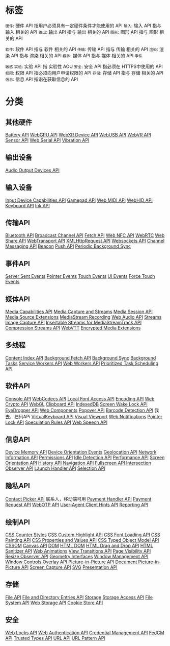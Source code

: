 # 标签
`硬件`: 硬件 API 指用户必须具有一定硬件条件才能使用的 API
  `输入`: 输入 API 指与 输入 相关的 API
  `输出`: 输出 API 指与 输出 相关的 API
  `图形`: 图形 API 指与 图形 相关的 API

`软件`: 软件 API 指与 软件 相关的 API
  `传输`: 传输 API 指与 传输 相关的 API
  `渲染`: 渲染 API 指与 渲染 相关的 API
  `媒体`: 媒体 API 指与 媒体 相关的 API
  `事件`

`敏感`
  `实验`: 实验 API 指 实验性 AOU
  `安全`: 安全 API 指必须在 HTTPS中使用的 API
  `权限`: 权限 API 指必须向用户申请权限的 API
  `存储`: 存储 API 指与 存储 相关的 API
  `信息`: 信息 API 指诣在获取信息的 API

# 分类
## 其他硬件
[Battery API](https://developer.mozilla.org/en-US/docs/Web/API/Battery_Status_API)
[WebGPU API](https://developer.mozilla.org/en-US/docs/Web/API/WebGPU_API)
[WebXR Device API](https://developer.mozilla.org/en-US/docs/Web/API/WebXR_Device_API)
[WebUSB API](https://developer.mozilla.org/en-US/docs/Web/API/WebUSB_API)
[WebVR API](https://developer.mozilla.org/en-US/docs/Web/API/WebVR_API)
[Sensor API](https://developer.mozilla.org/en-US/docs/Web/API/Sensor_APIs)
[Web Serial API](https://developer.mozilla.org/en-US/docs/Web/API/Web_Serial_API)
[Vibration API](https://developer.mozilla.org/en-US/docs/Web/API/Vibration_API)


## 输出设备
[Audio Output Devices API](https://developer.mozilla.org/en-US/docs/Web/API/Audio_Output_Devices_API)

## 输入设备
[Input Device Capabilities API](https://developer.mozilla.org/en-US/docs/Web/API/InputDeviceCapabilities_API)
[Gamepad API](https://developer.mozilla.org/en-US/docs/Web/API/Gamepad_API)
[Web MIDI API](https://developer.mozilla.org/en-US/docs/Web/API/Web_MIDI_API)
[WebHID API](https://developer.mozilla.org/en-US/docs/Web/API/WebHID_API)
[Keyboard API](https://developer.mozilla.org/en-US/docs/Web/API/Keyboard_API)
[Ink API](https://developer.mozilla.org/en-US/docs/Web/API/Ink_API)

## 传输API
[Bluetooth API](https://developer.mozilla.org/en-US/docs/Web/API/Web_Bluetooth_API)
[Broadcast Channel API](https://developer.mozilla.org/en-US/docs/Web/API/Broadcast_Channel_API)
[Fetch API](https://developer.mozilla.org/en-US/docs/Web/API/Fetch_API)
[Web NFC API](https://developer.mozilla.org/en-US/docs/Web/API/Web_NFC_API)
[WebRTC](https://developer.mozilla.org/en-US/docs/Web/API/WebRTC_API)
[Web Share API](https://developer.mozilla.org/en-US/docs/Web/API/Web_Share_API)
[WebTransport API](https://developer.mozilla.org/en-US/docs/Web/API/WebTransport_API)
[XMLHttpRequest API](https://developer.mozilla.org/en-US/docs/Web/API/XMLHttpRequest_API)
[Websockets API](https://developer.mozilla.org/en-US/docs/Web/API/WebSockets_API)
[Channel Messaging API](https://developer.mozilla.org/en-US/docs/Web/API/Channel_Messaging_API)
[Beacon](https://developer.mozilla.org/en-US/docs/Web/API/Beacon_API)
[Push API](https://developer.mozilla.org/en-US/docs/Web/API/Push_API)
[Periodic Background Sync](https://developer.mozilla.org/en-US/docs/Web/API/Web_Periodic_Background_Synchronization_API)

## 事件API
[Server Sent Events](https://developer.mozilla.org/en-US/docs/Web/API/Server-sent_events)
[Pointer Events](https://developer.mozilla.org/en-US/docs/Web/API/Pointer_events)
[Touch Events](https://developer.mozilla.org/en-US/docs/Web/API/Touch_events)
[UI Events](https://developer.mozilla.org/en-US/docs/Web/API/UI_Events)
[Force Touch Events](https://developer.mozilla.org/en-US/docs/Web/API/Force_Touch_events)

## 媒体API 
[Media Capabilities API](https://developer.mozilla.org/en-US/docs/Web/API/Media_Capabilities_API)
[Media Capture and Streams](https://developer.mozilla.org/en-US/docs/Web/API/Media_Capture_and_Streams_API)
[Media Session API](https://developer.mozilla.org/en-US/docs/Web/API/Media_Session_API)
[Media Source Extensions](https://developer.mozilla.org/en-US/docs/Web/API/Media_Source_Extensions_API)
[MediaStream Recording](https://developer.mozilla.org/en-US/docs/Web/API/MediaStream_Recording_API)
[Web Audio API](https://developer.mozilla.org/en-US/docs/Web/API/Web_Audio_API)
[Streams](https://developer.mozilla.org/en-US/docs/Web/API/Streams_API)
[Image Capture API](https://developer.mozilla.org/en-US/docs/Web/API/MediaStream_Image_Capture_API)
[Insertable Streams for MediaStreamTrack API](https://developer.mozilla.org/en-US/docs/Web/API/Insertable_Streams_for_MediaStreamTrack_API)
[Compression Streams API](https://developer.mozilla.org/en-US/docs/Web/API/Compression_Streams_API)
[WebVTT](https://developer.mozilla.org/en-US/docs/Web/API/WebVTT_API)
[Encrypted Media Extensions](https://developer.mozilla.org/en-US/docs/Web/API/Encrypted_Media_Extensions_API)

## 多线程
[Content Index API](https://developer.mozilla.org/en-US/docs/Web/API/Content_Index_API)
[Background Fetch API](https://developer.mozilla.org/en-US/docs/Web/API/Background_Fetch_API) 
[Background Sync](https://developer.mozilla.org/en-US/docs/Web/API/Background_Synchronization_API)
[Background Tasks](https://developer.mozilla.org/en-US/docs/Web/API/Background_Tasks_API)
[Service Workers API](https://developer.mozilla.org/en-US/docs/Web/API/Service_Worker_API)
[Web Workers API](https://developer.mozilla.org/en-US/docs/Web/API/Web_Workers_API)
[Prioritized Task Scheduling API](https://developer.mozilla.org/en-US/docs/Web/API/Prioritized_Task_Scheduling_API)

## 软件API
[Console API](https://developer.mozilla.org/en-US/docs/Web/API/Console_API)
[WebCodecs API](https://developer.mozilla.org/en-US/docs/Web/API/WebCodecs_API)
[Local Font Access API](https://developer.mozilla.org/en-US/docs/Web/API/Local_Font_Access_API)
[Encoding API](https://developer.mozilla.org/en-US/docs/Web/API/Encoding_API)
[Web Crypto API](https://developer.mozilla.org/en-US/docs/Web/API/Web_Crypto_API)
[WebGL](https://developer.mozilla.org/en-US/docs/Web/API/WebGL_API)
[Clipboard API](https://developer.mozilla.org/en-US/docs/Web/API/Clipboard_API)
[IndexedDB](https://developer.mozilla.org/en-US/docs/Web/API/IndexedDB_API)
[Screen Wake Lock API](https://developer.mozilla.org/en-US/docs/Web/API/Screen_Wake_Lock_API)
[EyeDropper API](https://developer.mozilla.org/en-US/docs/Web/API/EyeDropper_API)
[Web Components](https://developer.mozilla.org/en-US/docs/Web/API/Web_components)
[Popover API](https://developer.mozilla.org/en-US/docs/Web/API/Popover_API)
[Barcode Detection API](https://developer.mozilla.org/en-US/docs/Web/API/Barcode_Detection_API) 我去，扫码APi
[VirtualKeyboard API](https://developer.mozilla.org/en-US/docs/Web/API/VirtualKeyboard_API)
[Visual Viewport](https://developer.mozilla.org/en-US/docs/Web/API/Visual_Viewport_API)
[Web Notifications](https://developer.mozilla.org/en-US/docs/Web/API/Notifications_API)
[Pointer Lock API](https://developer.mozilla.org/en-US/docs/Web/API/Pointer_Lock_API)
[Speculation Rules API](https://developer.mozilla.org/en-US/docs/Web/API/Speculation_Rules_API)
[Web Speech API](https://developer.mozilla.org/en-US/docs/Web/API/Web_Speech_API)

## 信息API
[Device Memory API](https://developer.mozilla.org/en-US/docs/Web/API/Device_Memory_API)
[Device Orientation Events](https://developer.mozilla.org/en-US/docs/Web/API/Device_orientation_events)
[Geolocation API](https://developer.mozilla.org/en-US/docs/Web/API/Geolocation_API)
[Network Information API](https://developer.mozilla.org/en-US/docs/Web/API/Network_Information_API)
[Permissions API](https://developer.mozilla.org/en-US/docs/Web/API/Permissions_API)
[Idle Detection API](https://developer.mozilla.org/en-US/docs/Web/API/Idle_Detection_API)
[Performance API](https://developer.mozilla.org/en-US/docs/Web/API/Performance_API)
[Screen Orientation API](https://developer.mozilla.org/en-US/docs/Web/API/Screen_Orientation_API)
[History API](https://developer.mozilla.org/en-US/docs/Web/API/History_API)
[Navigation API](https://developer.mozilla.org/en-US/docs/Web/API/Navigation_API)
[Fullscreen API](https://developer.mozilla.org/en-US/docs/Web/API/Fullscreen_API)
[Intersection Observer API](https://developer.mozilla.org/en-US/docs/Web/API/Intersection_Observer_API)
[Launch Handler API](https://developer.mozilla.org/en-US/docs/Web/API/Launch_Handler_API)
[Selection API](https://developer.mozilla.org/en-US/docs/Web/API/Selection_API)

## 隐私API
[Contact Picker API](https://developer.mozilla.org/en-US/docs/Web/API/Contact_Picker_API) 联系人，移动端可用
[Payment Handler API](https://developer.mozilla.org/en-US/docs/Web/API/Payment_Handler_API)
[Payment Request API](https://developer.mozilla.org/en-US/docs/Web/API/Payment_Request_API)
[WebOTP API](https://developer.mozilla.org/en-US/docs/Web/API/WebOTP_API)
[User-Agent Client Hints API](https://developer.mozilla.org/en-US/docs/Web/API/User-Agent_Client_Hints_API)
[Reporting API](https://developer.mozilla.org/en-US/docs/Web/API/Reporting_API)

## 绘制API
[CSS Counter Styles](https://developer.mozilla.org/en-US/docs/Web/API/CSS_Counter_Styles)
[CSS Custom Highlight API](https://developer.mozilla.org/en-US/docs/Web/API/CSS_Custom_Highlight_API)
[CSS Font Loading API](https://developer.mozilla.org/en-US/docs/Web/API/CSS_Font_Loading_API)
[CSS Painting API](https://developer.mozilla.org/en-US/docs/Web/API/CSS_Painting_API)
[CSS Properties and Values API](https://developer.mozilla.org/en-US/docs/Web/API/CSS_Properties_and_Values_API)
[CSS Typed Object Model API](https://developer.mozilla.org/en-US/docs/Web/API/CSS_Typed_OM_API)
[CSSOM](https://developer.mozilla.org/en-US/docs/Web/API/CSS_Object_Model)
[Canvas API](https://developer.mozilla.org/en-US/docs/Web/API/Canvas_API)
[DOM](https://developer.mozilla.org/en-US/docs/Web/API/Document_Object_Model)
[HTML DOM](https://developer.mozilla.org/en-US/docs/Web/API/HTML_DOM_API)
[HTML Drag and Drop API](https://developer.mozilla.org/en-US/docs/Web/API/HTML_Drag_and_Drop_API)
[HTML Sanitizer API](https://developer.mozilla.org/en-US/docs/Web/API/HTML_Sanitizer_API)
[Web Animations](https://developer.mozilla.org/en-US/docs/Web/API/Web_Animations_API)
[View Transitions API](https://developer.mozilla.org/en-US/docs/Web/API/View_Transitions_API)
[Page Visibility API](https://developer.mozilla.org/en-US/docs/Web/API/Page_Visibility_API)
[Resize Observer API](https://developer.mozilla.org/en-US/docs/Web/API/Resize_Observer_API)
[Geometry Interfaces](https://developer.mozilla.org/en-US/docs/Web/API/Geometry_interfaces)
[Window Management API](https://developer.mozilla.org/en-US/docs/Web/API/Window_Management_API)
[Window Controls Overlay API](https://developer.mozilla.org/en-US/docs/Web/API/Window_Controls_Overlay_API)
[Picture-in-Picture API](https://developer.mozilla.org/en-US/docs/Web/API/Picture-in-Picture_API)
[Document Picture-in-Picture API](https://developer.mozilla.org/en-US/docs/Web/API/Document_Picture-in-Picture_API)
[Screen Capture API](https://developer.mozilla.org/en-US/docs/Web/API/Screen_Capture_API)
[SVG](https://developer.mozilla.org/en-US/docs/Web/API/SVG_API)
[Presentation API](https://developer.mozilla.org/en-US/docs/Web/API/Presentation_API)

## 存储
[File API](https://developer.mozilla.org/en-US/docs/Web/API/File_API)
[File and Directory Entries API](https://developer.mozilla.org/en-US/docs/Web/API/File_and_Directory_Entries_API)
[Storage](https://developer.mozilla.org/en-US/docs/Web/API/Storage_API)
[Storage Access API](https://developer.mozilla.org/en-US/docs/Web/API/Storage_Access_API)
[File System API](https://developer.mozilla.org/en-US/docs/Web/API/File_System_API)
[Web Storage API](https://developer.mozilla.org/en-US/docs/Web/API/Web_Storage_API)
[Cookie Store API](https://developer.mozilla.org/en-US/docs/Web/API/Cookie_Store_API)

## 安全
[Web Locks API](https://developer.mozilla.org/en-US/docs/Web/API/Web_Locks_API)
[Web Authentication API](https://developer.mozilla.org/en-US/docs/Web/API/Web_Authentication_API)
[Credential Management API](https://developer.mozilla.org/en-US/docs/Web/API/Credential_Management_API)
[FedCM API](https://developer.mozilla.org/en-US/docs/Web/API/FedCM_API)
[Trusted Types API](https://developer.mozilla.org/en-US/docs/Web/API/Trusted_Types_API)
[URL API](https://developer.mozilla.org/en-US/docs/Web/API/URL_API)
[URL Pattern API](https://developer.mozilla.org/en-US/docs/Web/API/URL_Pattern_API)

